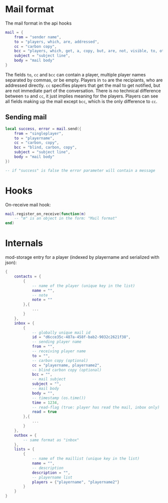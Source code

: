 
# Mail format
The mail format in the api hooks

```lua
mail = {
	from = "sender name",
	to = "players, which, are, addressed",
	cc = "carbon copy",
	bcc = "players, which, get, a, copy, but, are, not, visible, to, others",
	subject = "subject line",
	body = "mail body"
}
```

The fields `to`, `cc` and `bcc` can contain a player, multiple player names separated by commas, or be empty.
Players in `to` are the recipiants, who are addressed directly. `cc` specifies players that get the mail to get notified, but are not immediate part of the conversation.
There is no technical difference between `to` and `cc`, it just implies meaning for the players.
Players can see all fields making up the mail except `bcc`, which is the only difference to `cc`.

## Sending mail

```lua
local success, error = mail.send({
	from = "singleplayer",
	to = "playername",
	cc = "carbon, copy",
	bcc = "blind, carbon, copy",
	subject = "subject line",
	body = "mail body"
})

-- if "success" is false the error parameter will contain a message
```

# Hooks
On-receive mail hook:

```lua
mail.register_on_receive(function(m)
	-- "m" is an object in the form: "Mail format"
end)
```

# Internals

mod-storage entry for a player (indexed by playername and serialized with json):
```lua
{
	contacts = {
		{
			-- name of the player (unique key in the list)
			name = "",
			-- note
			note = ""
		},{
			...
		}
	},
	inbox = {
		{
			-- globally unique mail id
			id = "d6cce35c-487a-458f-bab2-9032c2621f38",
			-- sending player name
			from = "",
			-- receiving player name
			to = "",
			-- carbon copy (optional)
			cc = "playername, playername2",
			-- blind carbon copy (optional)
			bcc = "",
			-- mail subject
			subject = "",
			-- mail body
			body = "",
			-- timestamp (os.time())
			time = 1234,
			-- read-flag (true: player has read the mail, inbox only)
			read = true
		},{
			...
		}
	},
	outbox = {
		-- same format as "inbox"
	},
	lists = {
		{
			-- name of the maillist (unique key in the list)
			name = "",
			-- description
			description = "",
			-- playername list
			players = {"playername", "playername2"}
		}
	}
}
